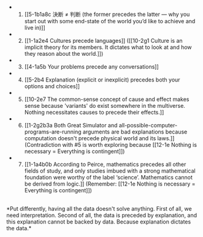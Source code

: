
- 1. [[5-1b1a8c 決断 ≠ 判断 (the former precedes the latter — why you start out with some end-state of the world you’d like to achieve and live in)]]
- 2. [[1-1a2e4 Cultures precede languages]] ([[10-2g1 Culture is an implicit theory for its members. It dictates what to look at and how they reason about the world.]])
- 3. [[4-1a5b Your problems precede any conversations]]
- 4. [[5-2b4 Explanation (explicit or inexplicit) precedes both your options and choices]]
- 5. [[10-2e7 The common-sense concept of cause and effect makes sense because 'variants' do exist somewhere in the multiverse. Nothing necessitates causes to precede their effects.]]
- 6. [[1-2g2b3a Both Great Simulator and all-possible-computer-programs-are-running arguments are bad explanations because computation doesn't precede physical world and its laws.]] (Contradiction with #5 is worth exploring because [[12-1e Nothing is necessary = Everything is contingent]])
- 7. [[1-1a4b0b According to Peirce, mathematics precedes all other fields of study, and only studies imbued with a strong mathematical foundation were worthy of the label ‘science’. Mathematics cannot be derived from logic.]] (Remember: [[12-1e Nothing is necessary = Everything is contingent]])
<br>
	*Put differently, having all the data doesn't solve anything. First of all, we need interpretation. Second of all, the data is preceded by explanation, and this explanation cannot be backed by data. Because explanation dictates the data.*